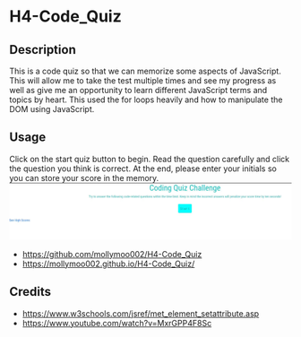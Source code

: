 # H4-Code_Quiz
## Description
This is a code quiz so that we can memorize some aspects of JavaScript. This will allow me to take the test multiple times and see my progress as well as give me an opportunity to learn different JavaScript terms and topics by heart. This used the for loops heavily and how to manipulate the DOM using JavaScript.
## Usage
Click on the start quiz button to begin. Read the question carefully and click the question you think is correct. At the end, please enter your initials so you can store your score in the memory.
![screenshot of the code quiz](assets/images/screenshot.jpg)
- https://github.com/mollymoo002/H4-Code_Quiz
- https://mollymoo002.github.io/H4-Code_Quiz/
## Credits
- https://www.w3schools.com/jsref/met_element_setattribute.asp
- https://www.youtube.com/watch?v=MxrGPP4F8Sc